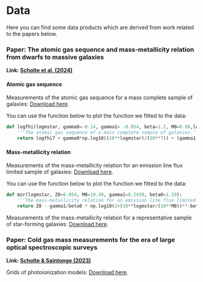 # Data

Here you can find some data products which are derived from work related to the papers below.

### Paper: The atomic gas sequence and mass-metallicity relation from dwarfs to massive galaxies
**Link: [Scholte et al. (2024)](https://ui.adsabs.harvard.edu/abs/2024arXiv240803996S/abstract)**

#### Atomic gas sequence
Measurements of the atomic gas sequence for a mass complete sample of galaxies: 
<a href="https://github.com/dirkscholte/dirkscholte.github.io/raw/main/data/scholte24_mass_complete_fhi_sequence.fits" download="true" data-testid="raw-button" data-loading="false" data-no-visuals="true" data-size="small" aria-describedby=":R5csptal9lab:-loading-announcement" class="button" data-hotkey="Meta+/ Meta+r"><span data-component="buttonContent" class="Box-sc-g0xbh4-0 kkrdEu"><span data-component="text">Download here</span></span></a>.

You can use the function below to plot the function we fitted to the data:
```python
def logfhi(logmstar, gamma0=-0.14, gamma1= -0.854, beta=1.2, M0=8.98,logfhi7=0.45):
    '''The atomic gas sequence of a mass complete sample of galaxies.'''
    return logfhi7 + gamma0*np.log10((10**logmstar)/(10**7)) + (gamma1-gamma0)/beta * np.log10(1+((10**logmstar)/(10**M0))**beta)
```
#### Mass-metallicity relation
Measurements of the mass-metallicity relation for an emission line flux limited sample of galaxies:
<a href="https://github.com/dirkscholte/dirkscholte.github.io/raw/main/data/scholte24_line_flux_limited_mzr.fits" download="true" data-testid="raw-button" data-loading="false" data-no-visuals="true" data-size="small" aria-describedby=":R5csptal9lab:-loading-announcement" class="types__StyledButton-sc-ws60qy-0 jUNlHb" data-hotkey="Meta+/ Meta+r"><span data-component="buttonContent" class="Box-sc-g0xbh4-0 kkrdEu"><span data-component="text">Download here</span></span></a>.


You can use the function below to plot the function we fitted to the data:
```python
def mzr(logmstar, Z0=8.854, M0=10.49, gamma1=0.2439, beta0=1.20):
    '''The mass-metallicity relation for an emission line flux limited sample'''
    return Z0 - gamma1/beta0 * np.log10(1+(10**logmstar/(10**M0))**-beta0)
```

Measurements of the mass-metallicity relation for a representative sample of star-forming galaxies:
<a href="https://github.com/dirkscholte/dirkscholte.github.io/raw/main/data/scholte24_representative_mzr.fits" download="true" data-testid="raw-button" data-loading="false" data-no-visuals="true" data-size="small" aria-describedby=":R5csptal9lab:-loading-announcement" class="types__StyledButton-sc-ws60qy-0 jUNlHb" data-hotkey="Meta+/ Meta+r"><span data-component="buttonContent" class="Box-sc-g0xbh4-0 kkrdEu"><span data-component="text">Download here</span></span></a>.

### Paper: Cold gas mass measurements for the era of large optical spectroscopic surveys
**Link: [Scholte & Saintonge (2023)](https://ui.adsabs.harvard.edu/abs/2023MNRAS.518..353S/abstract)**

Grids of photoionization models: [Download here](https://oup.silverchair-cdn.com/oup/backfile/Content_public/Journal/mnras/518/1/10.1093_mnras_stac3134/1/stac3134_supplemental_files.zip?Expires=1727870456&Signature=gUryeNQY-g~tLWWSn8b2TV4~Nm3cNZs5zdvLxdrK~5u18smqV~JAX2VxRICqrY2FTCGlg5oTmpDncURx0hToq7BKqsFbe6XXtE0SQMNT6jUF-tVEP4lrPyOae8h1s0coZOF65SZZwFoEKwbH~loF-aav4~GeUz7gQwE3UXBOM0O3yaPu6XAZfz71asY1KDuDzOXyfzgK8P4EMBebb2bE7ngNfWyc7yBw2Lj33dni43H0NLNCSkZuR~PSQeSWZhYBl4fXmJ7EiUqkm3mon7JxRjsijNGct6bR29-PsDjs0vBuytTv8C-ScoJDbz-vEeho5MsrCbU47TAtta8jVdl1dw__&Key-Pair-Id=APKAIE5G5CRDK6RD3PGA).

